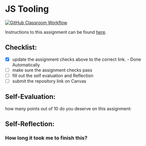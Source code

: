 JS Tooling
===================================
[![GitHub Classroom Workflow](https://github.com/markonisiama/js-tooling-lab-markonisiama/actions/workflows/classroom.yml/badge.svg)](https://github.com/markonisiama/js-tooling-lab-markonisiama/actions/workflows/classroom.yml)

Instructions to this assignment can be found [here](https://reedws.github.io/IT3049C/coursework/labs/tooling/).

## Checklist:
- [x] update the assignment checks above to the correct link. - Done Automatically
- [ ] make sure the assignment checks pass
- [ ] fill out the self evaluation and Reflection
- [ ] submit the repository link on Canvas

## Self-Evaluation: 
how many points out of 10 do you deserve on this assignment: 

## Self-Reflection:


### How long it took me to finish this?
